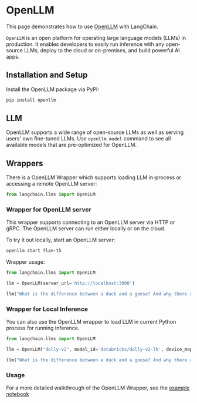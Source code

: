 # OpenLLM

This page demonstrates how to use [OpenLLM](https://github.com/bentoml/OpenLLM) with LangChain.

`OpenLLM` is an open platform for operating large language models (LLMs) in production. It enables developers to easily run inference with any open-source LLMs, deploy to the cloud or on-premises, and build powerful AI apps.

## Installation and Setup

Install the OpenLLM package via PyPI:

```bash
pip install openllm
```

## LLM

OpenLLM supports a wide range of open-source LLMs as well as serving users' own fine-tuned LLMs. Use `openllm model` command to see all available models that are pre-optimized for OpenLLM.

## Wrappers

There is a OpenLLM Wrapper which supports loading LLM in-process or accessing a remote OpenLLM server:

```python
from langchain.llms import OpenLLM
```

### Wrapper for OpenLLM server

This wrapper supports connecting to an OpenLLM server via HTTP or gRPC. The OpenLLM server can run either locally or on the cloud.

To try it out locally, start an OpenLLM server:

```bash
openllm start flan-t5
```

Wrapper usage:
```python
from langchain.llms import OpenLLM

llm = OpenLLM(server_url='http://localhost:3000')

llm("What is the difference between a duck and a goose? And why there are so many Goose in Canada?")
```

### Wrapper for Local Inference

You can also use the OpenLLM wrapper to load LLM in current Python process for running inference.

```python
from langchain.llms import OpenLLM

llm = OpenLLM("dolly-v2", model_id='databricks/dolly-v2-7b', device_map='auto')

llm("What is the difference between a duck and a goose? And why there are so many Goose in Canada?")
```

### Usage

For a more detailed walkthrough of the OpenLLM Wrapper, see the [example notebook](../modules/models/llms/integrations/openllm.ipynb)